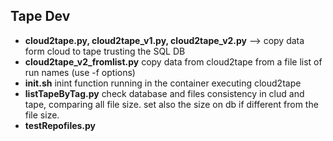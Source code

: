 ## Tape Dev
- **cloud2tape.py, cloud2tape_v1.py, cloud2tape_v2.py** --> copy data form cloud to tape trusting the SQL DB
- **cloud2tape_v2_fromlist.py** copy data from cloud2tape from a file list of run names (use -f options)
- **init.sh**  inint function running in the container executing cloud2tape
- **listTapeByTag.py** check database and files consistency in clud and tape, comparing  all file size. set also the size on db if different from the file size.
- **testRepofiles.py**
